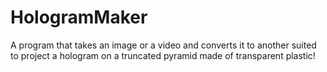 # HologramMaker
A program that takes an image or a video and converts it to another suited to project a hologram on a truncated pyramid made of transparent plastic!
